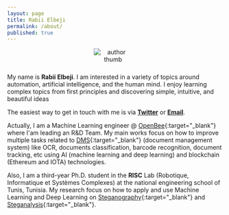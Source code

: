 ```yaml
---
layout: page
title: Rabii Elbeji
permalink: /about/
published: true
---
```


<style>
  .icondemo {
    margin: 0;
    padding: 0;
    list-style: none;
    text-align: center;
    margin-left: -5px;
    margin-right: -5px;
  }
  .icondemo__item {
    float: inline-block;
    padding: 0;
  }
  .icondemo__inner {
    margin: 5px;
    padding: 10px 1px;
    border-radius: 2px;
  }
  .icondemo__item .icon {
    display: inline-block;
    font-size: 1.2rem;
    margin-bottom: 10px;
    transition: transform .12s linear;
  }
  .icondemo__item:hover .icon {
    transform: scale(1.01)
  }
  .icondemo__item code {
    display: block;
  }


</style>

<center>
<img style="margin:0 10px 10px 0; max-width:18%; max-height:18%;" src="{{ site.author.thumb | prepend: site.baseurl }}" alt="author thumb" class="dot">
</center>

<div class="clearfix"></div>





<div class="clearfix"></div>

My name is **Rabii Elbeji**. I am interested in a variety of topics around automation, artificial intelligence, and the human mind. I enjoy learning complex topics from first principles and discovering simple, intuitive, and beautiful ideas

The easiest way to get in touch with me is via <a href="{{ site.author.twitter }}" target="_blank"> <i class="icon icon-twitter"></i> <b>Twitter</b></a> or <a href="mailto:rabii.elbeji@enit.utm.tn"> <i class="icon icon-mail"></i><b> Email</b></a>.

Actually, I am a Machine Learning engineer @ [OpenBee](https://www.openbee.com){:target="_blank"}  where I'am leading an R&D Team. My main works focus on how to improve multiple tasks related to [DMS](https://en.wikipedia.org/wiki/Document_management_system){:target="_blank"} (document management system) like OCR, documents classification, barcode recognition, document tracking, etc using AI (machine learning and deep learning) and blockchain (Ethereum and IOTA) technologies.

Also, I am a third-year Ph.D. student in the **RISC** Lab (Robotique, Informatique et Systèmes Complexes) at the national engineering school of Tunis, Tunisia. My research focus on how to apply and use Machine Learning and Deep Learning on [Steganography](/2018/Introduction-Steganography/){:target="_blank"} and [Steganalysis](/2018/Introduction-Steganalysis/){:target="_blank"}.

